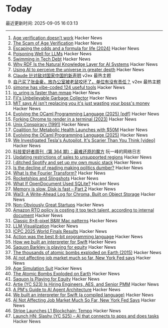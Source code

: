 # Today

最近更新时间: 2025-09-05 16:03:13

--- 
1. [Age verification doesn’t work](https://pornbiz.com/post/17/the_scam_of_age_verification) Hacker News
2. [The Scam of Age Verification](https://pornbiz.com/post/17/the_scam_of_age_verification) Hacker News
3. [Escaping the odds and a formula for life (2024)](https://farhadg.com/blog/escaping-odds/) Hacker News
4. [Poisoning Well for LLMs](https://heydonworks.com/article/poisoning-well/) Hacker News
5. [Swimming in Tech Debt](https://helpthisbook.com/lou-franco/swimming-in-tech-debt) Hacker News
6. [Why RDF Is the Natural Knowledge Layer for AI Systems](https://bryon.io/why-rdf-is-the-natural-knowledge-layer-for-ai-systems-a5fd0b43d4c5) Hacker News
7. [Using AI to perceive the universe in greater depth](https://deepmind.google/discover/blog/using-ai-to-perceive-the-universe-in-greater-depth/) Hacker News
8. [Claude 针对敌对国家中国的新声明](https://www.v2ex.com/t/1157268) v2ex 最热主题
9. [自己买了张金豪，放办公室被老鼠咬坏了，单位有没有责任？](https://www.v2ex.com/t/1157209) v2ex 最热主题
10. [simonw has vibe-coded 124 useful tools](https://simonwillison.net/2025/Sep/4/highlighted-tools/) Hacker News
11. [io_uring is faster than mmap](https://www.bitflux.ai/blog/memory-is-slow-part2/) Hacker News
12. [Fil's Unbelievable Garbage Collector](https://fil-c.org/fugc) Hacker News
13. [MIT says AI isn't replacing you it's just wasting your boss's money](https://www.interviewquery.com/p/mit-ai-isnt-replacing-workers-just-wasting-money) Hacker News
14. [Evolving the OCaml Programming Language (2025) [pdf]](https://kcsrk.info/slides/Evolution_Ashoka_2025.pdf) Hacker News
15. [Forking Chrome to render in a terminal (2023)](https://fathy.fr/carbonyl) Hacker News
16. [Unix Conspiracy (1991)](http://www.catb.org/~esr/jargon/html/U/Unix-conspiracy.html) Hacker News
17. [Coalition for Metabolic Health Launches with $50M](https://coalitionformetabolichealth.org/news/coalition-for-metabolic-health-launches-as-part-of-50-million-investment-to-tackle-americas-health-crisis/) Hacker News
18. [Evolving the OCaml Programming Language (2025)](https://kcsrk.info/talks#Evolution_Ashoka_2025) Hacker News
19. [We Investigated Tesla's Autopilot. It's Scarier Than You Think [video]](https://www.youtube.com/watch?v=6ltU9q1pKKM) Hacker News
20. [科技爱好者周刊（第 364 期）：最难还原的魔方](http://www.ruanyifeng.com/blog/2025/09/weekly-issue-364.html) 阮一峰的网络日志
21. [Updating restrictions of sales to unsupported regions](https://www.anthropic.com/news/updating-restrictions-of-sales-to-unsupported-regions) Hacker News
22. [I ditched Spotify and set up my own music stack](https://leshicodes.github.io/blog/spotify-migration/) Hacker News
23. [Is the decline of reading making politics dumber?](https://www.economist.com/culture/2025/09/04/is-the-decline-of-reading-making-politics-dumber) Hacker News
24. [What Is the Fourier Transform?](https://www.quantamagazine.org/what-is-the-fourier-transform-20250903/) Hacker News
25. [Rocketships and Slingshots](https://postround.substack.com/p/rocketships-and-slingshots) Hacker News
26. [What If OpenDocument Used SQLite?](https://www.sqlite.org/affcase1.html) Hacker News
27. [Memory is slow, Disk is fast – Part 2](https://www.bitflux.ai/blog/memory-is-slow-part2/) Hacker News
28. [Wal3: A Write-Ahead Log for Chroma, Built on Object Storage](https://trychroma.com/engineering/wal3) Hacker News
29. [Non-Obviously Great Startups](https://postround.substack.com/p/rocketships-and-slingshots) Hacker News
30. [Amazon RTO policy is costing it top tech talent, according to internal document](https://www.businessinsider.com/amazon-rto-policy-costing-it-top-tech-talent-ai-recruiters-2025-9) Hacker News
31. [Classic 8×8-pixel B&W Mac patterns](https://www.pauladamsmith.com/blog/2025/09/classic-mac-patterns.html) Hacker News
32. [LLM Visualization](https://bbycroft.net/llm) Hacker News
33. [ICPC 2025 World Finals Results](https://worldfinals.icpc.global/scoreboard/2025/index.html) Hacker News
34. [Action was the best 8-bit programming language](https://www.goto10retro.com/p/action-was-the-best-8-bit-programming) Hacker News
35. [How we built an interpreter for Swift](https://www.bitrig.app/blog/swift-interpreter) Hacker News
36. [Saquon Barkley is playing for equity](https://www.readtheprofile.com/p/saquon-barkley-investment-portfolio) Hacker News
37. [The thousands of atomic bombs exploded on Earth (2015)](https://kottke.org/25/09/the-thousands-of-atomic-bombs-exploded-on-earth) Hacker News
38. [AI not affecting job market much so far, New York Fed says](https://money.usnews.com/investing/news/articles/2025-09-04/ai-not-affecting-job-market-much-so-far-new-york-fed-says) Hacker News
39. [Age Simulation Suit](https://www.age-simulation-suit.com/) Hacker News
40. [The Atomic Bombs Exploded on Earth](https://kottke.org/25/09/the-thousands-of-atomic-bombs-exploded-on-earth) Hacker News
41. [Saquon Is Playing for Equity](https://www.readtheprofile.com/p/saquon-barkley-investment-portfolio) Hacker News
42. [Artie (YC S23) Is Hiring Engineers, AES, and Senior PMM](https://www.ycombinator.com/companies/artie/jobs) Hacker News
43. [A PM's Guide to AI Agent Architecture](https://www.productcurious.com/p/a-pms-guide-to-ai-agent-architecture) Hacker News
44. [We built an interpreter for Swift (a compiled language)](https://www.bitrig.app/blog/swift-interpreter) Hacker News
45. [AI Not Affecting Job Market Much So Far, New York Fed Says](https://money.usnews.com/investing/news/articles/2025-09-04/ai-not-affecting-job-market-much-so-far-new-york-fed-says) Hacker News
46. [Stripe Launches L1 Blockchain: Tempo](https://tempo.xyz) Hacker News
47. [Launch HN: Slashy (YC S25) – AI that connects to apps and does tasks](https://news.ycombinator.com/item?id=45129031) Hacker News
